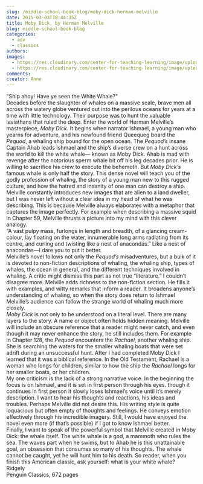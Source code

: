 ```yaml
---
slug: /middle-school-book-blog/moby-dick-herman-melville
date: 2015-03-03T18:44:35Z
title: Moby Dick, by Herman Melville
blog: middle-school-book-blog
categories:
  - adv
  - classics
authors:
images:
  - https://res.cloudinary.com/center-for-teaching-learning/image/upload/v1659700573/MobyDickTonyMillionaireCoverPoster-198x300.jpg.jpg
  - https://res.cloudinary.com/center-for-teaching-learning/image/upload/v1659700577/MobyDickTonyMillionaireCoverPoster.jpg.jpg
comments:
creator: Anne
---
```


 "Ship ahoy! Have ye seen the White Whale?"<br />Decades before the slaughter of whales on a massive scale, brave men all across the watery globe ventured out into the perilous oceans for years at a time with little technology. Their purpose was to hunt the valuable leviathans that ruled the deep. Enter the world of Herman Melville’s masterpiece, <em>Moby Dick</em>. It begins when narrator Ishmael, a young man who yearns for adventure, and his newfound friend Queequeg board the <em>Pequod</em>, a whaling ship bound for the open ocean. The <em>Pequod’s</em> insane Captain Ahab leads Ishmael and the ship’s diverse crew on a hunt across the world to kill the white whale— known as Moby Dick. Ahab is mad with revenge after the notorious sperm whale bit off his leg decades prior. He is willing to sacrifice his crew to execute the behemoth. But <em>Moby Dick’s </em>famous whale is only half the story. This dense novel will teach you of the godly profession of whaling, the story of a young man new to this rugged culture, and how the hatred and insanity of one man can destroy a ship.<br />Melville constantly introduces new images that are alien to a land dweller, but I was never left without a clear idea in my head of what he was describing. This is because Melville always elaborates with a metaphor that captures the image perfectly. For example when describing a massive squid in Chapter 59, Melville thrusts a picture into my mind with this clever analogy.<br />“A vast pulpy mass, furlongs in length and breadth, of a glancing cream-colour, lay floating on the water, innumerable long arms radiating from its centre, and curling and twisting like a nest of anacondas.” Like a nest of anacondas—I dare you to put it better.<br />Melville’s novel follows not only the <em>Pequod’s </em>misadventures, but a bulk of it is devoted to non-fiction descriptions of whaling, the whaling ship, types of whales, the ocean in general, and the different techniques involved in whaling. A critic might dismiss this part as not true “literature.” I couldn’t disagree more. Melville adds richness to the non-fiction section. He fills it with examples, and witty remarks that inform a reader. It broadens anyone’s understanding of whaling, so when the story does return to Ishmael Melville’s audience can follow the strange world of whaling much more closely.<br /><em>Moby Dick</em> is not only to be understood on a literal level. There are many layers to the story. A name or object often holds hidden meaning. Melville will include an obscure reference that a reader might never catch, and even though it may never enhance the story, he still includes them. For example in Chapter 128, the <em>Pequod </em>encounters the <em>Rachael</em>, another whaling ship. She is searching the waters for the smaller whaling boats that were set adrift during an unsuccessful hunt. After I had completed Moby Dick I learned that it was a biblical reference. In the Old Testament, Rachael is a woman who longs for children, similar to how the ship the <em>Rachael</em> longs for her smaller boats, or her children.<br />My one criticism is the lack of a strong narrative voice. In the beginning the focus is on Ishmael, and it is set in first person through his eyes. though it continues in first person it slowly loses Ishmael’s voice until it’s merely description. I want to hear his thoughts and reactions, his ideas and troubles. Perhaps Melville did not desire this. His writing style is quite loquacious but often empty of thoughts and feelings. He conveys emotion effectively through his incredible imagery. Still, I would have enjoyed the novel even more (if that’s possible) if I got to know Ishmael better.<br />Finally, I want to speak of the powerful symbol that Melville created in Moby Dick: the whale itself. The white whale is a god, a mammoth who rules the sea. The waves part when he swims, but to Ahab he is this unattainable goal, an obsession that consumes so many of his thoughts. The whale cannot be caught, yet he will hunt him to his death. So reader, when you finish this American classic, ask yourself: what is your white whale?<br />Ridgely<br />Penguin Classics, 672 pages
